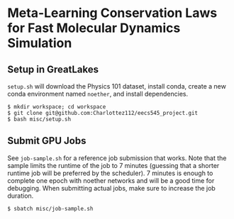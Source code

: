 # Meta-Learning Conservation Laws for Fast Molecular Dynamics Simulation

## Setup in GreatLakes

`setup.sh` will download the Physics 101 dataset, install conda, create a new conda environment named `noether`, and install dependencies.

```console
$ mkdir workspace; cd workspace
$ git clone git@github.com:Charlottez112/eecs545_project.git
$ bash misc/setup.sh
```

## Submit GPU Jobs

See `job-sample.sh` for a reference job submission that works. Note that the sample limits the runtime of the job to 7 minutes (guessing that a shorter runtime job will be preferred by the scheduler). 7 minutes is enough to complete one epoch with noether networks and will be a good time for debugging. When submitting actual jobs, make sure to increase the job duration.

```console
$ sbatch misc/job-sample.sh
```
